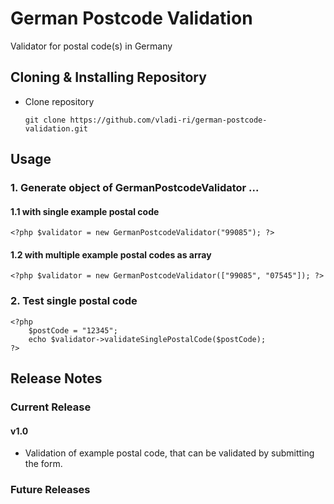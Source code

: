 # German Postcode Validation
Validator for postal code(s) in Germany

## Cloning & Installing Repository
- Clone repository
    ```
    git clone https://github.com/vladi-ri/german-postcode-validation.git
    ```

## Usage
### 1. Generate object of GermanPostcodeValidator ...
#### 1.1 with single example postal code
    <?php $validator = new GermanPostcodeValidator("99085"); ?>
#### 1.2 with multiple example postal codes as array
    <?php $validator = new GermanPostcodeValidator(["99085", "07545"]); ?>
### 2. Test single postal code
    <?php
        $postCode = "12345";
        echo $validator->validateSinglePostalCode($postCode);
    ?>

## Release Notes
### Current Release
#### v1.0
- Validation of example postal code, that can be validated by submitting the form.

### Future Releases

